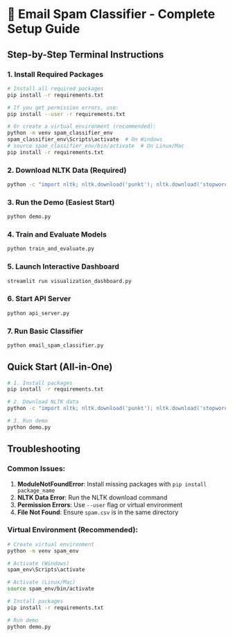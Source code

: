 # 🚀 Email Spam Classifier - Complete Setup Guide

## Step-by-Step Terminal Instructions

### 1. Install Required Packages
```bash
# Install all required packages
pip install -r requirements.txt

# If you get permission errors, use:
pip install --user -r requirements.txt

# Or create a virtual environment (recommended):
python -m venv spam_classifier_env
spam_classifier_env\Scripts\activate  # On Windows
# source spam_classifier_env/bin/activate  # On Linux/Mac
pip install -r requirements.txt
```

### 2. Download NLTK Data (Required)
```bash
python -c "import nltk; nltk.download('punkt'); nltk.download('stopwords'); nltk.download('wordnet'); nltk.download('vader_lexicon')"
```

### 3. Run the Demo (Easiest Start)
```bash
python demo.py
```

### 4. Train and Evaluate Models
```bash
python train_and_evaluate.py
```

### 5. Launch Interactive Dashboard
```bash
streamlit run visualization_dashboard.py
```

### 6. Start API Server
```bash
python api_server.py
```

### 7. Run Basic Classifier
```bash
python email_spam_classifier.py
```

## Quick Start (All-in-One)
```bash
# 1. Install packages
pip install -r requirements.txt

# 2. Download NLTK data
python -c "import nltk; nltk.download('punkt'); nltk.download('stopwords'); nltk.download('wordnet'); nltk.download('vader_lexicon')"

# 3. Run demo
python demo.py
```

## Troubleshooting

### Common Issues:
1. **ModuleNotFoundError**: Install missing packages with `pip install package_name`
2. **NLTK Data Error**: Run the NLTK download command
3. **Permission Errors**: Use `--user` flag or virtual environment
4. **File Not Found**: Ensure `spam.csv` is in the same directory

### Virtual Environment (Recommended):
```bash
# Create virtual environment
python -m venv spam_env

# Activate (Windows)
spam_env\Scripts\activate

# Activate (Linux/Mac)
source spam_env/bin/activate

# Install packages
pip install -r requirements.txt

# Run demo
python demo.py
```
